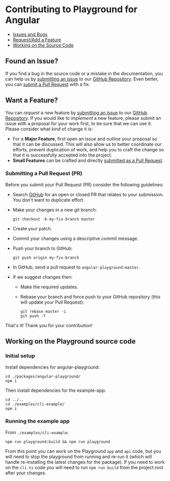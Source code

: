 # Contributing to Playground for Angular

 - [Issues and Bugs](#issue)
 - [Request/Add a Feature](#feature)
 - [Working on the Source Code](#dev)
 
## <a name="issue"></a> Found an Issue?
If you find a bug in the source code or a mistake in the documentation, you can help us by
[submitting an issue][submitissue] to our [GitHub Repository][github]. Even better, 
you can [submit a Pull Request](#submit-pr) with a fix.

## <a name="feature"></a> Want a Feature?
You can *request* a new feature by [submitting an issue][submitissue] to our [GitHub
Repository][github]. If you would like to *implement* a new feature, please submit an issue with
a proposal for your work first, to be sure that we can use it.
Please consider what kind of change it is:

* For a **Major Feature**, first open an issue and outline your proposal so that it can be
discussed. This will also allow us to better coordinate our efforts, prevent duplication of work,
and help you to craft the change so that it is successfully accepted into the project.
* **Small Features** can be crafted and directly [submitted as a Pull Request](#submit-pr).

### <a name="submit-pr"></a> Submitting a Pull Request (PR)
Before you submit your Pull Request (PR) consider the following guidelines:

* Search [GitHub](https://github.com/socreate/angular-playground/pulls) for an open or closed PR
  that relates to your submission. You don't want to duplicate effort.
* Make your changes in a new git branch:

     ```shell
     git checkout -b my-fix-branch master
     ```

* Create your patch.
* Commit your changes using a descriptive commit message.
* Push your branch to GitHub:

    ```shell
    git push origin my-fix-branch
    ```

* In GitHub, send a pull request to `angular-playground:master`.
* If we suggest changes then:
  * Make the required updates.
  * Rebase your branch and force push to your GitHub repository (this will update your Pull Request):

    ```shell
    git rebase master -i
    git push -f
    ```

That's it! Thank you for your contribution!

## <a name="dev"></a> Working on the Playground source code
### Initial setup
Install dependencies for angular-playground:

```
cd ./packages/angular-playground/
npm i
```

Then install dependencies for the example-app:
```
cd ../..
cd ./examples/cli-example/
npm i
```
### Running the example app
From `./examples/cli-example`:
```
npm run playground:build && npm run playground
```

From this point you can work on the Playground `app` and `api` code,
but you will need to stop the playground from running and re-run it (which will
handle re-installing the latest changes for the package).
If you need to work on the `cli.ts` code you will need to 
run `npm run build` from the project root after your changes.


[github]: https://github.com/socreate/angular-playground
[submitissue]: https://github.com/socreate/angular-playground/issues/new
